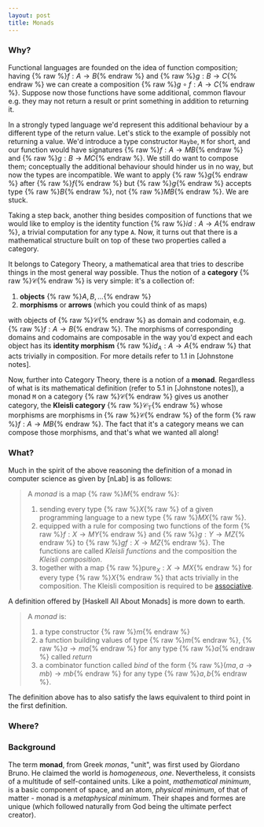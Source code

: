 ```yaml
---
layout: post
title: Monads
---
```


### Why?
Functional languages are founded on the idea of function 
composition; having {% raw %}$f: A \rightarrow B${% endraw %} and 
{% raw %}$g: B \rightarrow C${% endraw %} we can create a composition
{% raw %}$g \circ f: A \rightarrow C${% endraw %}.
Suppose now those functions have some additional, common
flavour e.g. they may not return a result or print something in addition
to returning it.

In a strongly typed language we'd represent this additional behaviour by
a different type of the return value. Let's stick to the example of 
possibly not returning a value. We'd introduce a type constructor `Maybe`,
`M` for short, and our function would have signatures 
{% raw %}$f:A \rightarrow MB${% endraw %} and {% raw %}$g:B \rightarrow MC${% endraw %}.
We still do want to compose them; conceptually the additional behaviour
should hinder us in no way, but now the types are incompatible. We want 
to apply {% raw %}$g${% endraw %} after {% raw %}$f${% endraw %} but
{% raw %}$g${% endraw %} accepts type {% raw %}$B${% endraw %}, not
{% raw %}$MB${% endraw %}. We are stuck.

Taking a step back, another thing besides composition of functions that
we would like to employ is the identity function {% raw %}$id: A \rightarrow A${% endraw %},
a trivial computation for any type `A`. Now, it turns out that there is a
mathematical structure built on top of these two properties called a category.

It belongs to Category Theory, a mathematical area that tries to describe
things in the most general way possible. Thus the notion of a **category**
{% raw %}$\mathcal{C}${% endraw %} is very simple: it's a collection of: 
1. **objects** {% raw %}$A, B, \ldots${% endraw %}
2. **morphisms** or **arrows** (which you could think of as maps)


with objects of {% raw %}$\mathcal{C}${% endraw %}
as domain and codomain, e.g. {% raw %}$f:A \rightarrow B${% endraw %}.
The morphisms of corresponding domains and codomains are composable in
the way you'd expect and each object has its **identity morphism**
{% raw %}$id_A:A \rightarrow A${% endraw %} that acts trivially in
composition. For more details refer to 1.1 in [Johnstone notes].

Now, further into Category Theory, there is a notion of a **monad**.
Regardless of what is its mathematical definition 
(refer to 5.1 in [Johnstone notes]), a monad `M` on a category
{% raw %}$\mathcal{C}${% endraw %} gives us another category, the 
**Kleisli category** {% raw %}$\mathcal{C}_\mathbb{T}${% endraw %} whose morphisms 
are morphisms in {% raw %}$\mathcal{C}${% endraw %} of the form
{% raw %}$f:A\rightarrow MB${% endraw %}. The fact that it's a category
means we can compose those morphisms, and that's what we wanted all along!

### What?

Much in the spirit of the above reasoning the definition of a monad in
computer science as given by [nLab] is as follows:

> A _monad_ is a map {% raw %}$M${% endraw %}:
> 1. sending every type {% raw %}$X${% raw %} of a given programming language to a new type
{% raw %}$MX${% raw %}.
> 2. equipped with a rule for composing two functions of the form
{% raw %}$f: X \rightarrow MY${% endraw %} and 
{% raw %}$g: Y \rightarrow MZ${% endraw %} to {% raw %}$gf: X\longrightarrow MZ${% endraw %}.
The functions are called _Kleisli functions_ and the composition the
_Kleisli composition_.
> 3. together with a map {% raw %}$\mathrm{pure}_X: X\rightarrow MX${% endraw %}
for every type {% raw %}$X${% endraw %} that acts trivially in the composition.
The Kleisli composition is required to be [associative](https://en.wikipedia.org/wiki/Associative_property).

A definition offered by [Haskell All About Monads] is more down to earth.

> A _monad_ is:
> 1. a type constructor {% raw %}$m${% endraw %}
> 2. a function building values of type {% raw %}$m${% endraw %},
{% raw %}$a \rightarrow ma${% endraw %} for any type {% raw %}$a${% endraw %}
called _return_
> 3. a combinator function called _bind_ of the form
{% raw %}$(ma, a \rightarrow mb)\rightarrow mb${% endraw %} for any type
{% raw %}$a, b${% endraw %}.

The definition above has to also satisfy the laws equivalent to third point
in the first definition.


### Where?

### Background
The term **monad**, from Greek *monas*, "unit", was first used by Giordano Bruno.
He claimed the world is *homogeneous*, *one*. Nevertheless, it consists of a multitude
of self-contained units. Like a point, *mathematical minimum*, is a basic component of space,
and an atom, *physical minimum*, of that of matter - monad is a *metaphysical minimum*. Their
shapes and formes are unique (which followed naturally from God being the ultimate perfect
creator).



